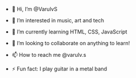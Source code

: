 - 👋 Hi, I’m @VarulvS
- 👀 I’m interested in music, art and tech
- 🌱 I’m currently learning HTML, CSS, JavaScript
- 💞️ I’m looking to collaborate on anything to learn! 
- 📫 How to reach me @varulv.s

- ⚡ Fun fact: I play guitar in a metal band

<!---
VarulvS/VarulvS is a ✨ special ✨ repository because its `README.md` (this file) appears on your GitHub profile.
You can click the Preview link to take a look at your changes.
--->
